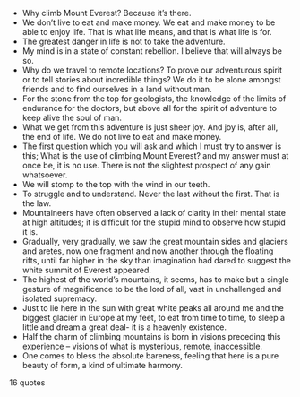  - Why climb Mount Everest? Because it’s there.
 - We don’t live to eat and make money. We eat and make money to be able to enjoy life. That is what life means, and that is what life is for.
 - The greatest danger in life is not to take the adventure.
 - My mind is in a state of constant rebellion. I believe that will always be so.
 - Why do we travel to remote locations? To prove our adventurous spirit or to tell stories about incredible things? We do it to be alone amongst friends and to find ourselves in a land without man.
 - For the stone from the top for geologists, the knowledge of the limits of endurance for the doctors, but above all for the spirit of adventure to keep alive the soul of man.
 - What we get from this adventure is just sheer joy. And joy is, after all, the end of life. We do not live to eat and make money.
 - The first question which you will ask and which I must try to answer is this; What is the use of climbing Mount Everest? and my answer must at once be, it is no use. There is not the slightest prospect of any gain whatsoever.
 - We will stomp to the top with the wind in our teeth.
 - To struggle and to understand. Never the last without the first. That is the law.
 - Mountaineers have often observed a lack of clarity in their mental state at high altitudes; it is difficult for the stupid mind to observe how stupid it is.
 - Gradually, very gradually, we saw the great mountain sides and glaciers and aretes, now one fragment and now another through the floating rifts, until far higher in the sky than imagination had dared to suggest the white summit of Everest appeared.
 - The highest of the world’s mountains, it seems, has to make but a single gesture of magnificence to be the lord of all, vast in unchallenged and isolated supremacy.
 - Just to lie here in the sun with great white peaks all around me and the biggest glacier in Europe at my feet, to eat from time to time, to sleep a little and dream a great deal- it is a heavenly existence.
 - Half the charm of climbing mountains is born in visions preceding this experience – visions of what is mysterious, remote, inaccessible.
 - One comes to bless the absolute bareness, feeling that here is a pure beauty of form, a kind of ultimate harmony.

16 quotes